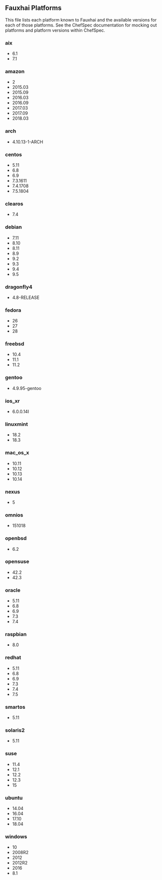 ## Fauxhai Platforms

This file lists each platform known to Fauxhai and the available versions for each of those platforms. See the ChefSpec documentation for mocking out platforms and platform versions within ChefSpec.

### aix

  - 6.1
  - 7.1

### amazon

  - 2
  - 2015.03
  - 2015.09
  - 2016.03
  - 2016.09
  - 2017.03
  - 2017.09
  - 2018.03

### arch

  - 4.10.13-1-ARCH

### centos

  - 5.11
  - 6.8
  - 6.9
  - 7.3.1611
  - 7.4.1708
  - 7.5.1804

### clearos

  - 7.4

### debian

  - 7.11
  - 8.10
  - 8.11
  - 8.9
  - 9.2
  - 9.3
  - 9.4
  - 9.5

### dragonfly4

  - 4.8-RELEASE

### fedora

  - 26
  - 27
  - 28

### freebsd

  - 10.4
  - 11.1
  - 11.2

### gentoo

  - 4.9.95-gentoo

### ios_xr

  - 6.0.0.14I

### linuxmint

  - 18.2
  - 18.3

### mac_os_x

  - 10.11
  - 10.12
  - 10.13
  - 10.14

### nexus

  - 5

### omnios

  - 151018

### openbsd

  - 6.2

### opensuse

  - 42.2
  - 42.3

### oracle

  - 5.11
  - 6.8
  - 6.9
  - 7.3
  - 7.4

### raspbian

  - 8.0

### redhat

  - 5.11
  - 6.8
  - 6.9
  - 7.3
  - 7.4
  - 7.5

### smartos

  - 5.11

### solaris2

  - 5.11

### suse

  - 11.4
  - 12.1
  - 12.2
  - 12.3
  - 15

### ubuntu

  - 14.04
  - 16.04
  - 17.10
  - 18.04

### windows

  - 10
  - 2008R2
  - 2012
  - 2012R2
  - 2016
  - 8.1
